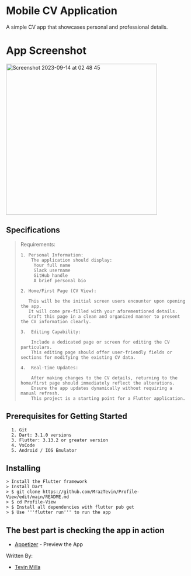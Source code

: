 # Mobile CV Application

A simple CV app that showcases personal and professional details. 

# App Screenshot

<img width="413" alt="Screenshot 2023-09-14 at 02 48 45" src="https://github.com/MrazTevin/View-CV/assets/28736856/1c7e6298-a295-4b1a-8298-98bc0caf2400">


## Specifications
> Requirements:
>   ```
>   1. Personal Information:
>       The application should display:
>        Your full name
>        Slack username
>        GitHub handle
>        A brief personal bio
>    ```
>     2. Home/First Page (CV View):
> 
>        This will be the initial screen users encounter upon opening the app.
>        It will come pre-filled with your aforementioned details.
>        Craft this page in a clean and organized manner to present the CV information clearly.
> 
>     3.  Editing Capability:
> 
>         Include a dedicated page or screen for editing the CV particulars.
>         This editing page should offer user-friendly fields or sections for modifying the existing CV data.
> 
>     4.  Real-time Updates:
> 
>         After making changes to the CV details, returning to the home/first page should immediately reflect the alterations.
>         Ensure the app updates dynamically without requiring a manual refresh.
>         This project is a starting point for a Flutter application.

## Prerequisites for Getting Started 

```
  1. Git
  2. Dart: 3.1.0 versions
  3. Flutter: 3.13.2 or greater version
  4. VsCode
  5. Android / IOS Emulator
```

## Installing

```
> Install the Flutter framework
> Install Dart 
> $ git clone https://github.com/MrazTevin/Profile-View/edit/main/README.md
> $ cd Profile-View
> $ Install all dependencies with flutter pub get
> $ Use '''flutter run''' to run the app
```

## The best part is checking the app in action

* [Appetizer](https://appetize.io/app/3c37bonwxkoatjkx3v5yikbvby?device=pixel6&osVersion=12.0&scale=75) - Preview the App


Written By:

- [Tevin Milla](https://github.com/MrazTevin)
